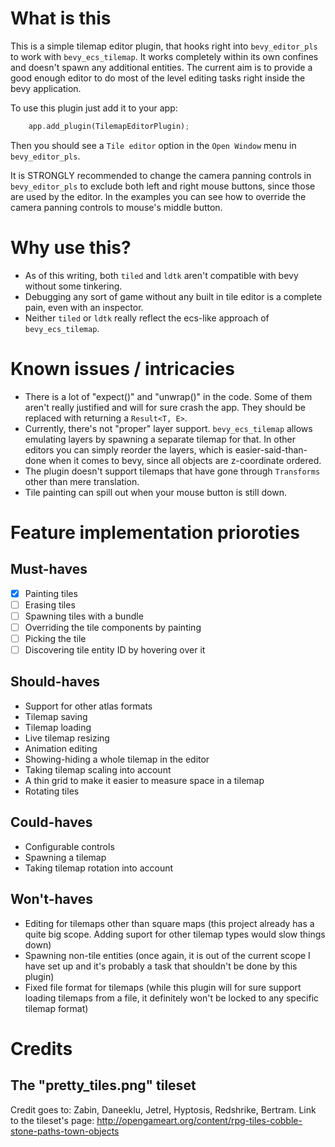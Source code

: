 # What is this

This is a simple tilemap editor plugin, that hooks right into `bevy_editor_pls` to work with `bevy_ecs_tilemap`. It works completely within its own confines and doesn't spawn any additional entities. The current aim is to provide a good enough editor to do most of the level editing tasks right inside the bevy application.

To use this plugin just add it to your app:

```rust
    app.add_plugin(TilemapEditorPlugin);
```

Then you should see a `Tile editor` option in the `Open Window` menu in `bevy_editor_pls`.

It is STRONGLY recommended to change the camera panning controls in `bevy_editor_pls` to exclude both left and right mouse buttons, since those are used by the editor. In the examples you can see how to override the camera panning controls to mouse's middle button.

# Why use this?

* As of this writing, both `tiled` and `ldtk` aren't compatible with bevy without some tinkering.
* Debugging any sort of game without any built in tile editor is a complete pain, even with an inspector.
* Neither `tiled` or `ldtk` really reflect the ecs-like approach of `bevy_ecs_tilemap`.

# Known issues / intricacies

- There is a lot of "expect()" and "unwrap()" in the code. Some of them aren't really justified and will for sure crash the app. They should be replaced with returning a `Result<T, E>`.
- Currently, there's not "proper" layer support. `bevy_ecs_tilemap` allows emulating layers by spawning a separate tilemap for that. In other editors you can simply reorder the layers, which is easier-said-than-done when it comes to bevy, since all objects are z-coordinate ordered.
- The plugin doesn't support tilemaps that have gone through `Transforms` other than mere translation.
- Tile painting can spill out when your mouse button is still down.

# Feature implementation prioroties

## Must-haves

- [x] Painting tiles
- [ ] Erasing tiles
- [ ] Spawning tiles with a bundle
- [ ] Overriding the tile components by painting
- [ ] Picking the tile
- [ ] Discovering tile entity ID by hovering over it

## Should-haves

- Support for other atlas formats
- Tilemap saving
- Tilemap loading
- Live tilemap resizing
- Animation editing
- Showing-hiding a whole tilemap in the editor
- Taking tilemap scaling into account
- A thin grid to make it easier to measure space in a tilemap
- Rotating tiles

## Could-haves

- Configurable controls
- Spawning a tilemap
- Taking tilemap rotation into account

## Won't-haves

- Editing for tilemaps other than square maps (this project already has a quite big scope. Adding suport for other tilemap types would slow things down)
- Spawning non-tile entities (once again, it is out of the current scope I have set up and it's probably a task that shouldn't be done by this plugin)
- Fixed file format for tilemaps (while this plugin will for sure support loading tilemaps from a file, it definitely won't be locked to any specific tilemap format)

# Credits

## The "pretty_tiles.png" tileset

Credit goes to: Zabin, Daneeklu, Jetrel, Hyptosis, Redshrike, Bertram. Link to the tileset's page: http://opengameart.org/content/rpg-tiles-cobble-stone-paths-town-objects